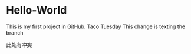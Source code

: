 # Hello-World
This is my first project in GitHub.
Taco Tuesday
This change is texting the branch

此处有冲突
